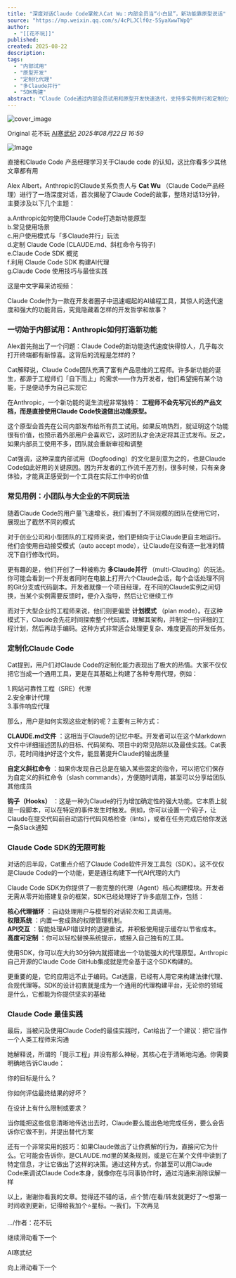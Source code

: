 ```yaml
---
title: "深度对话Claude Code掌舵人Cat Wu：内部全员当“小白鼠”，新功能靠原型说话"
source: "https://mp.weixin.qq.com/s/4cPLJClf0z-5SyaXwwTWpQ"
author:
  - "[[花不玩]]"
published:
created: 2025-08-22
description:
tags:
  - "内部试用"
  - "原型开发"
  - "定制化代理"
  - "多Claude并行"
  - "SDK构建"
abstract: "Claude Code通过内部全员试用和原型开发快速迭代，支持多实例并行和定制化代理，其SDK为开发者提供了强大的AI代理构建基础。"
---
```

![cover_image](https://mmbiz.qpic.cn/sz_mmbiz_jpg/ICgnAptln0WSO5oTAlQXtxws8htXxgaj0WNtgEKg1b5qL3ibKvZHCQChu0sIIK4jxquOKoxicLlDmjBTcc7BfWgw/0?wx_fmt=jpeg)

Original 花不玩 [AI寒武纪](https://mp.weixin.qq.com/s/) *2025年08月22日 16:59*

![Image](https://mmbiz.qpic.cn/sz_mmbiz_jpg/ICgnAptln0WSO5oTAlQXtxws8htXxgajY2j2ux5NnTPEkdA7LVhY7eRKYv1cqkxibtslX6qJHwrChc7ImcL3SHg/640?wx_fmt=jpeg&from=appmsg&tp=webp&wxfrom=5&wx_lazy=1)

  

直接和Claude Code 产品经理学习关于Claude code 的认知，这比你看多少其他文章都有用

Alex Albert，Anthropic的Claude关系负责人与 **Cat Wu** （Claude Code产品经理）进行了一场深度对话，首次揭秘了Claude Code的故事，整场对话13分钟，主要涉及以下几个主题：

a.Anthropic如何使用Claude Code打造新功能原型  
b.常见使用场景  
c.用户使用模式与「多Claude并行」玩法  
d.定制 Claude Code (CLAUDE.md、斜杠命令与钩子)  
e.Claude Code SDK 概览  
f.利用 Claude Code SDK 构建AI代理  
g.Claude Code 使用技巧与最佳实践

这是中文字幕采访视频：

Claude Code作为一款在开发者圈子中迅速崛起的AI编程工具，其惊人的迭代速度和强大的功能背后，究竟隐藏着怎样的开发哲学和故事？

### 一切始于内部试用：Anthropic如何打造新功能

Alex首先抛出了一个问题：Claude Code的新功能迭代速度快得惊人，几乎每次打开终端都有新惊喜。这背后的流程是怎样的？

Cat解释说，Claude Code团队充满了富有产品思维的工程师。许多新功能的诞生，都源于工程师们「自下而上」的需求——作为开发者，他们希望拥有某个功能，于是便动手为自己实现它

在Anthropic，一个新功能的诞生流程非常独特： **工程师不会先写冗长的产品文档，而是直接使用Claude Code快速做出功能原型。**

这个原型会首先在公司内部发布给所有员工试用。如果反响热烈，就证明这个功能很有价值，也预示着外部用户会喜欢它，这时团队才会决定将其正式发布。反之，如果内部员工使用不多，团队就会重新审视和调整

Cat强调，这种深度内部试用（Dogfooding）的文化是刻意为之的，也是Claude Code如此好用的关键原因。因为开发者的工作流千差万别，很多时候，只有亲身体验，才能真正感受到一个工具在实际工作中的价值

### 常见用例：小团队与大企业的不同玩法

随着Claude Code的用户量飞速增长，我们看到了不同规模的团队在使用它时，展现出了截然不同的模式

对于创业公司和小型团队的工程师来说，他们更倾向于让Claude更自主地运行。他们会使用自动接受模式（auto accept mode），让Claude在没有逐一批准的情况下自行修改代码。

更有趣的是，他们开创了一种被称为 **多Claude并行** （multi-Clauding）的玩法。你可能会看到一个开发者同时在电脑上打开六个Claude会话，每个会话处理不同的Git分支或代码副本。开发者就像一个项目经理，在不同的Claude实例之间切换，当某个实例需要反馈时，便介入指导，然后让它继续工作

而对于大型企业的工程师来说，他们则更偏爱 **计划模式** （plan mode）。在这种模式下，Claude会先花时间探索整个代码库，理解其架构，并制定一份详细的工程计划，然后再动手编码。这种方式非常适合处理更复杂、难度更高的开发任务。

### 定制化Claude Code

Cat提到，用户们对Claude Code的定制化能力表现出了极大的热情。大家不仅仅把它当成一个通用工具，更是在其基础上构建了各种专用代理，例如：

1.网站可靠性工程（SRE）代理  
2.安全审计代理  
3.事件响应代理

那么，用户是如何实现这些定制的呢？主要有三种方式：

**CLAUDE.md文件** ：这相当于Claude的记忆中枢。开发者可以在这个Markdown文件中详细描述团队的目标、代码架构、项目中的常见陷阱以及最佳实践。Cat表示，花时间维护好这个文件，能显著提升Claude的输出质量

**自定义斜杠命令** ：如果你发现自己总是在输入某些固定的指令，可以把它们保存为自定义的斜杠命令（slash commands），方便随时调用，甚至可以分享给团队其他成员

**钩子（Hooks）** ：这是一种为Claude的行为增加确定性的强大功能。它本质上就是一段脚本，可以在特定的事件发生时触发。例如，你可以设置一个钩子，让Claude在提交代码前自动运行代码风格检查（lints），或者在任务完成后给你发送一条Slack通知

### Claude Code SDK的无限可能

对话的后半段，Cat重点介绍了Claude Code软件开发工具包（SDK）。这不仅仅是Claude Code的一个功能，更是通往构建下一代AI代理的大门

Claude Code SDK为你提供了一套完整的代理（Agent）核心构建模块。开发者无需从零开始搭建复杂的框架，SDK已经处理好了许多底层工作，包括：

**核心代理循环** ：自动处理用户与模型的对话轮次和工具调用。  
**权限系统** ：内置一套成熟的权限管理机制。  
**API交互** ：智能处理API错误时的退避重试，并积极使用提示缓存以节省成本。  
**高度可定制** ：你可以轻松替换系统提示，或接入自己独有的工具。

使用SDK，你可以在大约30分钟内就搭建出一个功能强大的代理原型。Anthropic自己开源的Claude Code GitHub集成就是完全基于这个SDK构建的。

更重要的是，它的应用远不止于编码。Cat透露，已经有人用它来构建法律代理、合规代理等。SDK的设计初衷就是成为一个通用的代理构建平台，无论你的领域是什么，它都能为你提供坚实的基础

### Claude Code 最佳实践

最后，当被问及使用Claude Code的最佳实践时，Cat给出了一个建议：把它当作一个人类工程师来沟通

她解释说，所谓的「提示工程」并没有那么神秘，其核心在于清晰地沟通。你需要明确地告诉Claude：

你的目标是什么？

你如何评估最终结果的好坏？

在设计上有什么限制或要求？

当你能把这些信息清晰地传达出去时，Claude要么能出色地完成任务，要么会告诉你它做不到，并提出替代方案

还有一个非常实用的技巧：如果Claude做出了让你费解的行为，直接问它为什么。它可能会告诉你，是CLAUDE.md里的某条规则，或是它在某个文件中读到了特定信息，才让它做出了这样的决策。通过这种方式，你甚至可以用Claude Code来调试Claude Code本身，就像你在与同事协作时，通过沟通来消除误解一样

以上，谢谢你看我的文章。觉得还不错的话，点个赞/在看/转发就更好了～想第一时间收到更新，记得给我加个⭐星标。～我们，下次再见

.../作者：花不玩

继续滑动看下一个

AI寒武纪

向上滑动看下一个